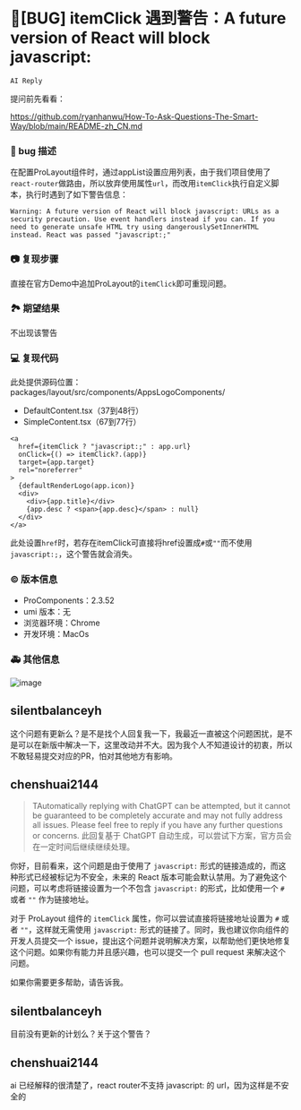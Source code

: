 # 🐛[BUG] itemClick 遇到警告：A future version of React will block javascript:

`AI Reply`

提问前先看看：

https://github.com/ryanhanwu/How-To-Ask-Questions-The-Smart-Way/blob/main/README-zh_CN.md

### 🐛 bug 描述

在配置ProLayout组件时，通过appList设置应用列表，由于我们项目使用了`react-router`做路由，所以放弃使用属性`url`，而改用`itemClick`执行自定义脚本，执行时遇到了如下警告信息：

```shell
Warning: A future version of React will block javascript: URLs as a security precaution. Use event handlers instead if you can. If you need to generate unsafe HTML try using dangerouslySetInnerHTML instead. React was passed "javascript:;"
```

### 📷 复现步骤

<!--
清晰描述复现步骤，让别人也能看到问题，如果可能，尽量提供可执行代码，
如：https://codesandbox.io/ 在此处创建一个 codesandbox，方便我们更快的排查和复现问题
-->

直接在官方Demo中追加ProLayout的`itemClick`即可重现问题。

### 🏞 期望结果

不出现该警告

### 💻 复现代码

<!--
提供可复现的代码，仓库，或线上示例
-->

此处提供源码位置：packages/layout/src/components/AppsLogoComponents/

- DefaultContent.tsx（37到48行）
- SimpleContent.tsx（67到77行）

```tsx
<a
  href={itemClick ? "javascript:;" : app.url}
  onClick={() => itemClick?.(app)}
  target={app.target}
  rel="noreferrer"
>
  {defaultRenderLogo(app.icon)}
  <div>
    <div>{app.title}</div>
    {app.desc ? <span>{app.desc}</span> : null}
  </div>
</a>
```

此处设置`href`时，若存在itemClick可直接将href设置成`#`或`""`而不使用`javascript:;`，这个警告就会消失。

### © 版本信息

- ProComponents：2.3.52
- umi 版本：无
- 浏览器环境：Chrome
- 开发环境：MacOs

### 🚑 其他信息

![image](https://user-images.githubusercontent.com/10274220/213863565-b888d127-93af-4a26-97d5-ef7595a048fa.png)

## silentbalanceyh

这个问题有更新么？是不是找个人回复我一下，我最近一直被这个问题困扰，是不是可以在新版中解决一下，这里改动并不大。因为我个人不知道设计的初衷，所以不敢轻易提交对应的PR，怕对其他地方有影响。

## chenshuai2144

> TAutomatically replying with ChatGPT can be attempted, but it cannot be guaranteed to be completely accurate and may not fully address all issues. Please feel free to reply if you have any further questions or concerns.
> 此回复基于 ChatGPT 自动生成，可以尝试下方案，官方员会在一定时间后继续继续处理。

你好，目前看来，这个问题是由于使用了 `javascript:` 形式的链接造成的，而这种形式已经被标记为不安全，未来的 React 版本可能会默认禁用。为了避免这个问题，可以考虑将链接设置为一个不包含 `javascript:` 的形式，比如使用一个 `#` 或者 `""` 作为链接地址。

对于 ProLayout 组件的 `itemClick` 属性，你可以尝试直接将链接地址设置为 `#` 或者 `""`，这样就无需使用 `javascript:` 形式的链接了。同时，我也建议你向组件的开发人员提交一个 issue，提出这个问题并说明解决方案，以帮助他们更快地修复这个问题。如果你有能力并且感兴趣，也可以提交一个 pull request 来解决这个问题。

如果你需要更多帮助，请告诉我。

## silentbalanceyh

目前没有更新的计划么？关于这个警告？

## chenshuai2144

ai 已经解释的很清楚了，react router不支持 javascript: 的 url，因为这样是不安全的
